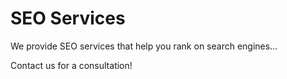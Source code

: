 # SEO Services

We provide SEO services that help you rank on search engines...

Contact us for a consultation!

